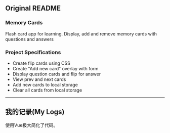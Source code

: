 ## Original README

### Memory Cards

Flash card app for learning. Display, add and remove memory cards with questions and answers

### Project Specifications

- Create flip cards using CSS
- Create "Add new card" overlay with form
- Display question cards and flip for answer
- View prev and next cards
- Add new cards to local storage
- Clear all cards from local storage

----
## 我的记录(My Logs)
使用Vue极大简化了代码。